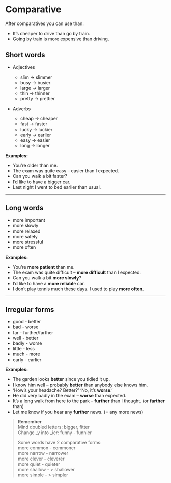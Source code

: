 # Comparative


After comparatives you can use than:
- It’s cheaper to drive than go by train. 
- Going by train is more expensive than driving.

## **Short words**
- Adjectives

    - slim  → slimmer
    - busy → busier
    - large → larger 
    - thin → thinner
    - pretty → prettier
- Adverbs
    - cheap → cheaper 
    - fast → faster
    - lucky → luckier 
    - early → earlier 
    - easy → easier 
    - long → longer

**Examples:**
- You’re older than me.
- The exam was quite easy – easier than I expected.
- Can you walk a bit faster?
- I’d like to have a bigger car.
- Last night I went to bed earlier than usual.

---

## **Long words**
- more important	
- more slowly
- more relaxed
- more safely
- more stressful
- more often

**Examples:**
- You’re **more patient** than me.
- The exam was quite difficult – **more difficult** than I expected.
- Can you walk a bit **more slowly**?
- I’d like to have a **more reliabl**e car.
- I don’t play tennis much these days. I used to play **more often**.

--- 

## **Irregular forms**
- good - better
- bad - worse
- far - further/farther
- well - better
- badly - worse
- little - less
- much - more
- early - earlier


**Examples:**
- The garden looks **better** since you tidied it up.
- I know him well – probably **better** than anybody else knows him.
- ‘How’s your headache? Better?’ ‘No, it’s **worse**.’
- He did very badly in the exam – **worse** than expected.
- It’s a long walk from here to the park – **further** than I thought. (or **farther** than)
- Let me know if you hear any **further** news. (= any more news)

> **Remember**  
> Mind doubled letters: bigger, fitter  
> Change _y into _ier: funny - funnier  
>  
> Some words have 2 comparative forms:  
> more common - commoner  
> more narrow - narrower  
> more clever - cleverer  
> more quiet - quieter  
> more shallow - > shallower  
> more simple - > simpler 
